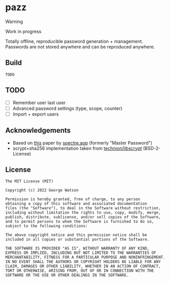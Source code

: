 # pazz

> [!WARNING]
> Work in progress

Totally offline, reproducible password generation + management. Passwords are not stored anywhere and can be reproduced anywhere.

## Build

`TODO`

## TODO

- [ ] Remember user last user
- [ ] Advanced password settings (type, scope, counter)
- [ ] Import + export users

## Acknowledgements

- Based on [this](https://spectre.app/spectre-algorithm.pdf) paper by [spectre.app](https://spectre.app/) (formerly "Master Password")
- scrypt+sha256 implementation taken from [technion/libscrypt](https://github.com/technion/libscrypt) (BSD-2-License)

## License
```
The MIT License (MIT)

Copyright (c) 2022 George Watson

Permission is hereby granted, free of charge, to any person
obtaining a copy of this software and associated documentation
files (the "Software"), to deal in the Software without restriction,
including without limitation the rights to use, copy, modify, merge,
publish, distribute, sublicense, and/or sell copies of the Software,
and to permit persons to whom the Software is furnished to do so,
subject to the following conditions:

The above copyright notice and this permission notice shall be
included in all copies or substantial portions of the Software.

THE SOFTWARE IS PROVIDED "AS IS", WITHOUT WARRANTY OF ANY KIND,
EXPRESS OR IMPLIED, INCLUDING BUT NOT LIMITED TO THE WARRANTIES OF
MERCHANTABILITY, FITNESS FOR A PARTICULAR PURPOSE AND NONINFRINGEMENT.
IN NO EVENT SHALL THE AUTHORS OR COPYRIGHT HOLDERS BE LIABLE FOR ANY
CLAIM, DAMAGES OR OTHER LIABILITY, WHETHER IN AN ACTION OF CONTRACT,
TORT OR OTHERWISE, ARISING FROM, OUT OF OR IN CONNECTION WITH THE
SOFTWARE OR THE USE OR OTHER DEALINGS IN THE SOFTWARE.
```
